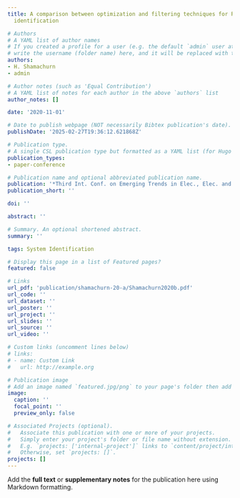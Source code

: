 ```yaml
---
title: A comparison between optimization and filtering techniques for RC Thermal model
  identification

# Authors
# A YAML list of author names
# If you created a profile for a user (e.g. the default `admin` user at `content/authors/admin/`), 
# write the username (folder name) here, and it will be replaced with their full name and linked to their profile.
authors:
- H. Shamachurn
- admin

# Author notes (such as 'Equal Contribution')
# A YAML list of notes for each author in the above `authors` list
author_notes: []

date: '2020-11-01'

# Date to publish webpage (NOT necessarily Bibtex publication's date).
publishDate: '2025-02-27T19:36:12.621868Z'

# Publication type.
# A single CSL publication type but formatted as a YAML list (for Hugo requirements).
publication_types:
- paper-conference

# Publication name and optional abbreviated publication name.
publication: '*Third Int. Conf. on Emerging Trends in Elec., Elec. and Comm. Engg.*'
publication_short: ''

doi: ''

abstract: ''

# Summary. An optional shortened abstract.
summary: ''

tags: System Identification

# Display this page in a list of Featured pages?
featured: false

# Links
url_pdf: 'publication/shamachurn-20-a/Shamachurn2020b.pdf'
url_code: ''
url_dataset: ''
url_poster: ''
url_project: ''
url_slides: ''
url_source: ''
url_video: ''

# Custom links (uncomment lines below)
# links:
# - name: Custom Link
#   url: http://example.org

# Publication image
# Add an image named `featured.jpg/png` to your page's folder then add a caption below.
image:
  caption: ''
  focal_point: ''
  preview_only: false

# Associated Projects (optional).
#   Associate this publication with one or more of your projects.
#   Simply enter your project's folder or file name without extension.
#   E.g. `projects: ['internal-project']` links to `content/project/internal-project/index.md`.
#   Otherwise, set `projects: []`.
projects: []
---
```


Add the **full text** or **supplementary notes** for the publication here using Markdown formatting.
